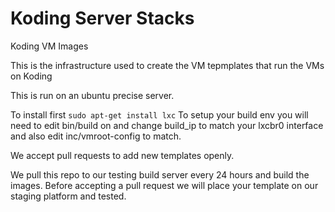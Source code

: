 Koding Server Stacks
======

Koding VM Images

This is the infrastructure used to create the VM tepmplates that run the VMs on Koding

This is run on an ubuntu precise server.

To install first ```sudo apt-get install lxc```
To setup your build env you will need to edit bin/build on and change build_ip to match your lxcbr0 interface and also edit inc/vmroot-config to match.

We accept pull requests to add new templates openly. 

We pull this repo to our testing build server every 24 hours and build the images. Before accepting a pull request we will place your template on our staging platform and tested.